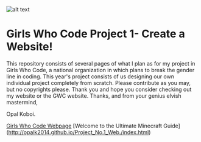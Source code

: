 ![alt text](http://girlswhocode.com/wp-content/uploads/2014/06/gwclogo1.png "Girls Who Code")

# Girls Who Code Project 1- Create a Website!

This repository consists of several pages of what I plan as for my project in Girls Who Code, a national organization in which plans to break the gender line in coding. This year's project consists of us designing our own individual project completely from scratch. Please contribute as you may, but no copyrights please. Thank you and hope you consider checking out my website or the GWC website. Thanks, and from your genius elvish mastermind,

Opal Koboi.

[Girls Who Code Webpage](http://gwcsj.weebly.com/ "Girls Who Code Webpage")
[Welcome to the Ultimate Minecraft Guide] (http://opalk2014.github.io/Project_No.1_Web./index.html)





